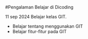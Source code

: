 #Pengalaman Belajar di Dicoding

11 sep 2024
Belajar kelas GIT.
* Belajar tentang menggunakan GIT
* Belajar fitur-fitur pada GIT

